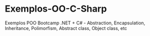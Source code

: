 # Exemplos-OO-C-Sharp
Exemplos POO Bootcamp .NET + C# - Abstraction, Encapsulation, Inheritance, Polimorfism, Abstract class, Object class, etc
